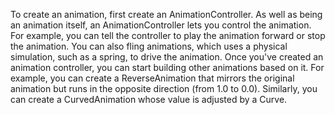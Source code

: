 To create an animation, first create an AnimationController.
As well as being an animation itself, an AnimationController
lets you control the animation. For example,
you can tell the controller to play the animation
forward or stop the animation.
You can also fling animations,
which uses a physical simulation, such as a spring,
to drive the animation.
Once you've created an animation controller,
you can start building other animations based on it.
For example, you can create a ReverseAnimation
that mirrors the original animation but runs in the
opposite direction (from 1.0 to 0.0).
Similarly, you can create a CurvedAnimation
whose value is adjusted by a Curve.
